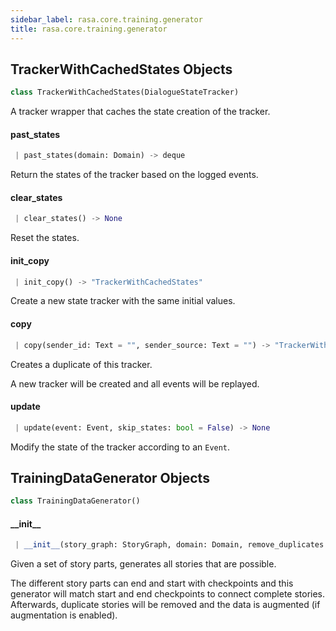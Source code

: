 ```yaml
---
sidebar_label: rasa.core.training.generator
title: rasa.core.training.generator
---
```


## TrackerWithCachedStates Objects

```python
class TrackerWithCachedStates(DialogueStateTracker)
```

A tracker wrapper that caches the state creation of the tracker.

#### past\_states

```python
 | past_states(domain: Domain) -> deque
```

Return the states of the tracker based on the logged events.

#### clear\_states

```python
 | clear_states() -> None
```

Reset the states.

#### init\_copy

```python
 | init_copy() -> "TrackerWithCachedStates"
```

Create a new state tracker with the same initial values.

#### copy

```python
 | copy(sender_id: Text = "", sender_source: Text = "") -> "TrackerWithCachedStates"
```

Creates a duplicate of this tracker.

A new tracker will be created and all events
will be replayed.

#### update

```python
 | update(event: Event, skip_states: bool = False) -> None
```

Modify the state of the tracker according to an ``Event``.

## TrainingDataGenerator Objects

```python
class TrainingDataGenerator()
```

#### \_\_init\_\_

```python
 | __init__(story_graph: StoryGraph, domain: Domain, remove_duplicates: bool = True, unique_last_num_states: Optional[int] = None, augmentation_factor: int = 50, tracker_limit: Optional[int] = None, use_story_concatenation: bool = True, debug_plots: bool = False)
```

Given a set of story parts, generates all stories that are possible.

The different story parts can end and start with checkpoints
and this generator will match start and end checkpoints to
connect complete stories. Afterwards, duplicate stories will be
removed and the data is augmented (if augmentation is enabled).

